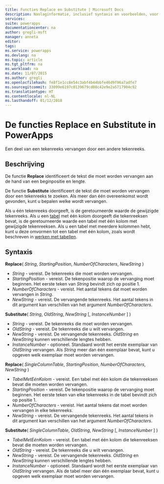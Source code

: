 ```yaml
---
title: Functies Replace en Substitute | Microsoft Docs
description: Naslaginformatie, inclusief syntaxis en voorbeelden, voor de functies Replace en Substitute in PowerApps
services: 
suite: powerapps
documentationcenter: na
author: gregli-msft
manager: anneta
editor: 
tags: 
ms.service: powerapps
ms.devlang: na
ms.topic: article
ms.tgt_pltfrm: na
ms.workload: na
ms.date: 11/07/2015
ms.author: gregli
ms.openlocfilehash: fe8f1e1cc8e54c3abf4b44bbfe46d9f96a7adfe7
ms.sourcegitcommit: 33099e6197c0139679cd08c42e9e2a5717904c92
ms.translationtype: HT
ms.contentlocale: nl-NL
ms.lasthandoff: 01/12/2018
---
```

# <a name="replace-and-substitute-functions-in-powerapps"></a>De functies Replace en Substitute in PowerApps
Een deel van een tekenreeks vervangen door een andere tekenreeks.

## <a name="description"></a>Beschrijving
De functie **Replace** identificeert de tekst die moet worden vervangen aan de hand van een beginpositie en lengte.  

De functie **Substitute** identificeert de tekst die moet worden vervangen door een tekenreeks te zoeken.  Als meer dan één overeenkomst wordt gevonden, kunt u bepalen welke wordt vervangen.

Als u één tekenreeks doorgeeft, is de geretourneerde waarde de gewijzigde tekenreeks.  Als u een [tabel](../working-with-tables.md) met één kolom doorgeeft die tekenreeksen bevat, is de geretourneerde waarde een tabel met één kolom met gewijzigde tekenreeksen. Als u een tabel met meerdere kolommen hebt, kunt u deze omvormen tot een tabel met één kolom, zoals wordt beschreven in [werken met tabellen](../working-with-tables.md).

## <a name="syntax"></a>Syntaxis
**Replace**( *String*, *StartingPosition*, *NumberOfCharacters*, *NewString* )

* *String* - vereist. De tekenreeks die moet worden vervangen.
* *StartingPosition* - vereist.  De tekenpositie waarop de vervanging moet beginnen. Het eerste teken van *String* bevindt zich op positie 1.
* *NumberOfCharacters* - vereist.  Het aantal tekens dat moet worden vervangen in *String*.
* *NewString* - vereist.  De vervangende tekenreeks. Het aantal tekens in dit argument kan verschillen van het argument *NumberOfCharacters*.

**Substitute**( *String*, *OldString*, *NewString* [, *InstanceNumber* ] )

* *String* - vereist. De tekenreeks die moet worden vervangen.
* *OldString* - vereist.  De tekenreeks die u wilt vervangen.
* *NewString* - vereist.  De vervangende tekenreeks. *OldString* en *NewString* kunnen verschillende lengtes hebben.
* *InstanceNumber* - optioneel. Standaard wordt het eerste exemplaar van *OldString* vervangen. Als *String* meer dan één exemplaar bevat, kunt u opgeven welk exemplaar moet worden vervangen.

**Replace**( *SingleColumnTable*, *StartingPosition*, *NumberOfCharacters*, *NewString* )

* *TabelMetEénKolom* - vereist. Een tabel met één kolom die tekenreeksen bevat die moeten worden vervangen.
* *StartingPosition* - vereist.  De tekenpositie waarop de vervanging moet beginnen.  Het eerste teken van elke tekenreeks in de tabel bevindt zich op positie 1.
* *NumberOfCharacters* - vereist.  Het aantal tekens dat moet worden vervangen in elke tekenreeks.
* *NewString* - vereist.  De vervangende tekenreeks. Het aantal tekens in dit argument kan verschillen van het argument *NumberOfCharacters*.

**Substitute**( *SingleColumnTable*, *OldString*, *NewString* [, *InstanceNumber* ] )

* *TabelMetEénKolom* - vereist. Een tabel met één kolom die tekenreeksen bevat die moeten worden vervangen.
* *OldString* - vereist.  De tekenreeks die u wilt vervangen.
* *NewString* - vereist.  De vervangende tekenreeks. *OldString* en *NewString* kunnen verschillende lengtes hebben.
* *InstanceNumber* - optioneel. Standaard wordt het eerste exemplaar van *OldString* vervangen. Als de tabel meer dan één exemplaar bevat, kunt u opgeven welk exemplaar moet worden vervangen.

